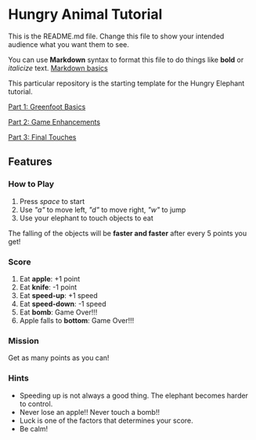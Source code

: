 # Hungry Animal Tutorial
This is the README.md file.
Change this file to show your intended audience what you want them to see.

You can use **Markdown** syntax to format this file to do things like **bold** or *italicize* text.
[Markdown basics](https://www.markdownguide.org/getting-started/)

This particular repository is the starting template for the Hungry Elephant tutorial.

[Part 1: Greenfoot Basics](https://youtu.be/zxaa3X0MihI)

[Part 2: Game Enhancements](https://youtu.be/TwID9i0Ey6o)

[Part 3: Final Touches](https://youtu.be/GT-eFwa4Abc)


## Features

### How to Play
1. Press *space* to start
2. Use *"a"* to move left, *"d"* to move right, *"w"* to jump
3. Use your elephant to touch objects to eat

The falling of the objects will be **faster and faster** after every 5 points you get!

### Score
1. Eat **apple**: +1 point
2. Eat **knife**: -1 point
3. Eat **speed-up**: +1 speed
4. Eat **speed-down**: -1 speed
3. Eat **bomb**: Game Over!!!
4. Apple falls to **bottom**: Game Over!!!

### Mission
Get as many points as you can!

### Hints
- Speeding up is not always a good thing. The elephant becomes harder to control.
- Never lose an apple!! Never touch a bomb!!
- Luck is one of the factors that determines your score.
- Be calm!
